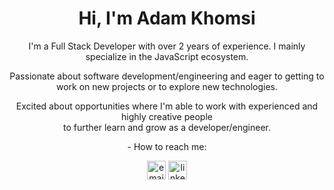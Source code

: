 <h1 align="center">Hi, I'm Adam Khomsi</h1>

<p align=center>
I'm a Full Stack Developer with over 2 years of experience. I mainly specialize in the JavaScript ecosystem.
</p>
<p align=center>
Passionate about software development/engineering and eager to getting to work on new projects or to explore new technologies.
</p>
<p align=center>
Excited about opportunities where I'm able to work with experienced and highly creative people<br>to further learn and grow as a developer/engineer.
</p>
<p height="30px" align=center>- How to reach me:</p>
<p align=center>
<a href="mailto:khomsiadam@gmail.com"><img width="30px" height="30px" src="https://img.icons8.com/color/96/000000/gmail.png" alt="email"/></a> <a href="https://www.linkedin.com/in/adamkhomsi/"><img width="30px" height="30px" src="https://img.icons8.com/color/96/000000/linkedin.png" alt="linkedin"/></a>
</p>

<!--
**KhomsiAdam/KhomsiAdam** is a ✨ _special_ ✨ repository because its `README.md` (this file) appears on your GitHub profile.-->

<!-- <a href="https://www.linkedin.com/in/adamkhomsi/">
  <img align="left" alt="Adam Khomsi LinkedIN" width="22px" src="https://image.flaticon.com/icons/png/512/174/174857.png"/>
</a>

<a href="https://www.behance.net/khomsiadam/">
  <img align="left" alt="Adam Khomsi Behance" width="22px" src="https://cdn.worldvectorlogo.com/logos/behance-1.svg"/>
</a>

<a href="https://twitter.com/KhomsiAdam/">
  <img align="left" alt="Adam Khomsi Twitter" width="22px" src="https://raw.githubusercontent.com/peterthehan/peterthehan/master/assets/twitter.svg"/>
</a>

<a href="https://www.facebook.com/adam.khomsi/">
  <img align="left" alt="Adam Khomsi Facebook" width="22px" src="https://raw.githubusercontent.com/peterthehan/peterthehan/master/assets/facebook.svg"/>
</a> -->
<!-- - 🌱 I’m currently learning Next.js, GraphQL, React Native -->

<!-- Here are some ideas to get you started: 👋
- 🔭 I’m currently working on ...
- 🌱 I’m currently learning Next.js, GraphQL, React Native
- 👯 I’m looking to collaborate on ...
- 🤔 I’m looking for help with ...
- 💬 Ask me about ...
- 📫 How to reach me: ...
- 😄 Pronouns: ...
- ⚡ Fun fact: ... -->

